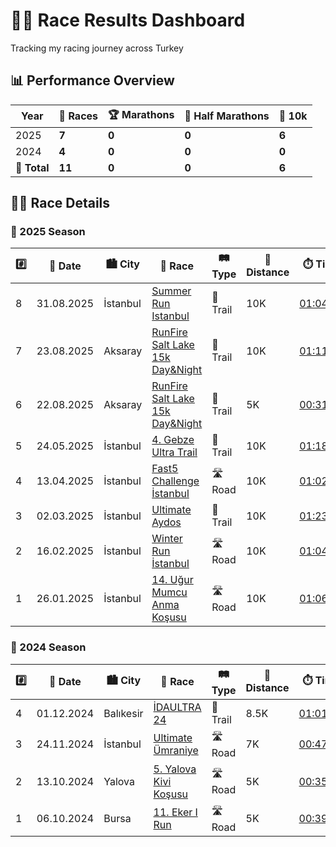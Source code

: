 <div class="hero-section">
  <h1 class="hero-title">🏃‍♂️ Race Results Dashboard</h1>
  <p class="hero-subtitle">Tracking my racing journey across Turkey</p>
</div>

## 📊 Performance Overview

<table>
  <thead>
    <tr>
      <th>Year</th>
      <th>🏁 Races</th>
      <th>🏆 Marathons</th>
      <th>🥈 Half Marathons</th>
      <th>🥉 10k</th>
    </tr>
  </thead>
  <tbody>
    <tr>
      <td>2025</td>
      <td><strong>7</strong></td>
      <td><strong>0</strong></td>
      <td><strong>0</strong></td>
      <td><strong>6</strong></td>
    </tr>
    <tr>
      <td>2024</td>
      <td><strong>4</strong></td>
      <td><strong>0</strong></td>
      <td><strong>0</strong></td>
      <td><strong>0</strong></td>
    </tr>
    <tr>
      <td><strong>🎯 Total</strong></td>
      <td><strong>11</strong></td>
      <td><strong>0</strong></td>
      <td><strong>0</strong></td>
      <td><strong>6</strong></td>
    </tr>
  </tbody>
</table>

## 🏃‍♂️ Race Details

### 🌟 2025 Season

<table>
  <thead>
    <tr>
      <th>#️⃣</th>
      <th>📅 Date</th>
      <th>🏙️ City</th>
      <th>🏁 Race</th>
      <th>🛤️ Type</th>
      <th>📏 Distance</th>
      <th>⏱️ Time</th>
    </tr>
  </thead>
  <tbody>
    <tr>
      <td>8</td>
      <td>31.08.2025</td>
      <td>İstanbul</td>
      <td><a href="https://summerrun.com.tr">Summer Run Istanbul</a></td>
      <td>🌲 Trail</td>
      <td>10K</td>
      <td><a href="https://www.racetecresults.com/myresults.aspx?uid=19782-117-2-99080">01:04:05</a></td>
    </tr>
    <tr>
      <td>7</td>
      <td>23.08.2025</td>
      <td>Aksaray</td>
      <td><a href="https://runfiresaltlake.com">RunFire Salt Lake 15k Day&Night</a></td>
      <td>🌲 Trail</td>
      <td>10K</td>
      <td><a href="https://www.racetecresults.com/MyResults.aspx?uid=19782-116-9-93732">01:11:07</a></td>
    </tr>
    <tr>
      <td>6</td>
      <td>22.08.2025</td>
      <td>Aksaray</td>
      <td><a href="https://runfiresaltlake.com">RunFire Salt Lake 15k Day&Night</a></td>
      <td>🌲 Trail</td>
      <td>5K</td>
      <td><a href="https://www.racetecresults.com/MyResults.aspx?uid=19782-116-9-93732">00:31:41</a></td>
    </tr>
    <tr>
      <td>5</td>
      <td>24.05.2025</td>
      <td>İstanbul</td>
      <td><a href="https://www.gebzeultratrail.com/">4. Gebze Ultra Trail</a></td>
      <td>🌲 Trail</td>
      <td>10K</td>
      <td><a href="https://merbetiming.com/results/G-Live/g-live.html?f=..%2Fgebzeultra%2F2025%2Fgebze_ultra_trail_kosusu-2025.clax&B=10256">01:18:39</a></td>
    </tr>
    <tr>
      <td>4</td>
      <td>13.04.2025</td>
      <td>İstanbul</td>
      <td><a href="https://fast5challenge.com">Fast5 Challenge İstanbul</a></td>
      <td>🛣️ Road</td>
      <td>10K</td>
      <td><a href="https://hurratiming.com/event/15/21">01:02:21</a></td>
    </tr>
    <tr>
      <td>3</td>
      <td>02.03.2025</td>
      <td>İstanbul</td>
      <td><a href="https://www.teamkronos.com/ultimate-aydos">Ultimate Aydos</a></td>
      <td>🌲 Trail</td>
      <td>10K</td>
      <td><a href="https://hurratiming.com/event/6/4">01:23:14</a></td>
    </tr>
    <tr>
      <td>2</td>
      <td>16.02.2025</td>
      <td>İstanbul</td>
      <td><a href="https://winterrunistanbul.com/">Winter Run İstanbul</a></td>
      <td>🛣️ Road</td>
      <td>10K</td>
      <td><a href="https://my.raceresult.com/325884/results">01:04:47</a></td>
    </tr>
    <tr>
      <td>1</td>
      <td>26.01.2025</td>
      <td>İstanbul</td>
      <td><a href="https://www.kartal.bel.tr/Belediyemiz/Haberler/41127">14. Uğur Mumcu Anma Koşusu</a></td>
      <td>🛣️ Road</td>
      <td>10K</td>
      <td><a href="https://hurratiming.com/event/3">01:06:16</a></td>
    </tr>
  </tbody>
</table>

### 🎯 2024 Season

<table>
  <thead>
    <tr>
      <th>#️⃣</th>
      <th>📅 Date</th>
      <th>🏙️ City</th>
      <th>🏁 Race</th>
      <th>🛤️ Type</th>
      <th>📏 Distance</th>
      <th>⏱️ Time</th>
    </tr>
  </thead>
  <tbody>
    <tr>
      <td>4</td>
      <td>01.12.2024</td>
      <td>Balıkesir</td>
      <td><a href="https://www.idaultra.com/#intro">İDAULTRA 24</a></td>
      <td>🌲 Trail</td>
      <td>8.5K</td>
      <td><a href="https://argeustiming.com/results/g-live/g-live.html?f=../idaultra/2024/ida2024.clax">01:01:02</a></td>
    </tr>
    <tr>
      <td>3</td>
      <td>24.11.2024</td>
      <td>İstanbul</td>
      <td><a href="https://www.teamkronos.com/ultimate-umraniye">Ultimate Ümraniye</a></td>
      <td>🛣️ Road</td>
      <td>7K</td>
      <td><a href="https://hurratiming.com/live/race/ultimateumraniye">00:47:41</a></td>
    </tr>
    <tr>
      <td>2</td>
      <td>13.10.2024</td>
      <td>Yalova</td>
      <td><a href="https://kivikosusu.com/">5. Yalova Kivi Koşusu</a></td>
      <td>🛣️ Road</td>
      <td>5K</td>
      <td><a href="https://racetiming.com.tr/sonuclar/5-yalova-kivi-kosusu-2024/">00:35:28</a></td>
    </tr>
    <tr>
      <td>1</td>
      <td>06.10.2024</td>
      <td>Bursa</td>
      <td><a href="https://www.ekerkosu.com/">11. Eker I Run</a></td>
      <td>🛣️ Road</td>
      <td>5K</td>
      <td><a href="https://sonuc.plustiming.com/myresults.aspx?uid=16389-281-3-238347">00:39:37</a></td>
    </tr>
  </tbody>
</table>
